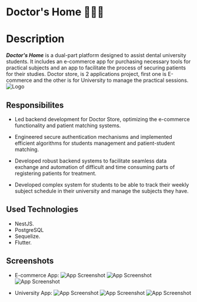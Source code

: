 # Doctor's Home 👨‍⚕️🦷

# Description

**_Doctor's Home_** is a dual-part platform designed to assist dental university students. It includes an e-commerce app for purchasing necessary tools for practical subjects and an app to facilitate the process of securing patients for their studies.
Doctor store, is 2 applications project, first one is E-commerce and the other is for University to manage the practical sessions.
![Logo](https://ibb.co/xqkdNZN)

## Responsibilites

- Led backend development for Doctor Store, optimizing the e-commerce functionality and patient matching systems.

- Engineered secure authentication mechanisms and implemented efficient algorithms for students management and patient-student matching.

- Developed robust backend systems to facilitate seamless data exchange and automation of difficult and time consuming parts of registering patients for treatment.

- Developed complex system for students to be able to track their weekly subject schedule in their university and manage the subjects they have.

## Used Technologies

- NestJS.
- PostgreSQL
- Sequelize.
- Flutter.

## Screenshots

- E-commerce App:
  ![App Screenshot](https://i.ibb.co/260gRRS/Doctor-store-homepage-1.png)
  ![App Screenshot](https://i.ibb.co/D1fKPX9/Doctor-store-product-details.png)
  ![App Screenshot](https://i.ibb.co/YfR63xW/Doctor-store-confirm-order.png)

- University App:
  ![App Screenshot](https://i.ibb.co/JvbCtyB/Screenshot-2024-09-09-at-2-11-21-PM.png)
  ![App Screenshot](https://i.ibb.co/wzY6Y43/Screenshot-2024-09-09-at-2-13-17-PM.png)
  ![App Screenshot](https://i.ibb.co/mhjqr5D/Screenshot-2024-09-09-at-2-14-13-PM.png)

